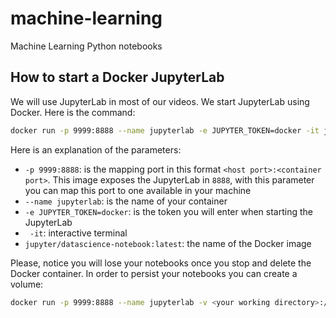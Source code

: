 # machine-learning
Machine Learning Python notebooks

## How to start a Docker JupyterLab
We will use JupyterLab in most of our videos. We start JupyterLab using Docker. Here is the command:

```bash
docker run -p 9999:8888 --name jupyterlab -e JUPYTER_TOKEN=docker -it jupyter/datascience-notebook:latest
```
Here is an explanation of the parameters:
- `-p 9999:8888`: is the mapping port in this format `<host port>:<container port>`. This image exposes the JupyterLab in `8888`, with this parameter you can map this port to one available in your machine
- `--name jupyterlab`: is the name of your container
- `-e JUPYTER_TOKEN=docker`: is the token you will enter when starting the JupyterLab
- ` -it`: interactive terminal
- `jupyter/datascience-notebook:latest`: the name of the Docker image

Please, notice you will lose your notebooks once you stop and delete the Docker container. In order to persist your notebooks you can create a volume:
```bash
docker run -p 9999:8888 --name jupyterlab -v <your working directory>:/home/jovyan/work -e JUPYTER_TOKEN=docker -it jupyter/datascience-notebook:latest
```
